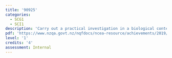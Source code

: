```yaml
---
title: '90925'
categories:
  - SCG1
  - SCI1
description: 'Carry out a practical investigation in a biological context, with direction'
pdf: 'https://www.nzqa.govt.nz/nqfdocs/ncea-resource/achievements/2019/as90925.pdf'
level: '1'
credits: '4'
assessment: Internal
---
```


